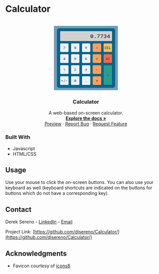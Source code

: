 # Calculator

<div id="top"></div>

<!-- PROJECT LOGO -->
<br />
<div align="center">
  <a href="https://github.com/djsereno/Calculator/">
    <img src="./images/screenshot.png" alt="Logo" width="200" height="200">
  </a>

<h3 align="center">Calculator</h3>

  <p align="center">
    A web-based on-screen calculator.
    <br />
    <a href="https://github.com/djsereno/Calculator/"><strong>Explore the docs »</strong></a>
    <br />
    <a href="https://djsereno.github.io/Calculator/">Preview</a>
    ·
    <a href="https://github.com/djsereno/Calculator/issues">Report Bug</a>
    ·
    <a href="https://github.com/djsereno/Calculator/issues">Request Feature</a>
  </p>
</div>

### Built With

- Javascript
- HTML/CSS

## Usage

Use your mouse to click the on-screen buttons. You can also use your keyboard as well (keyboard shortcuts are indicated on the buttons for buttons which do not have a corresponding key).

## Contact

Derek Sereno - [LinkedIn](https://www.linkedin.com/in/dereksereno/) - [Email](mailto:djsereno91@gmail.com)

Project Link: [https://github.com/djsereno/Calculator/](https://github.com/djsereno/Calculator/)

## Acknowledgments

- Favicon courtesy of [icons8](https://icons8.com/)
